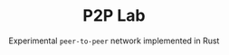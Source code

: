 <div align='center'>

  # P2P Lab
  Experimental `peer-to-peer` network implemented in Rust
  
</div>
